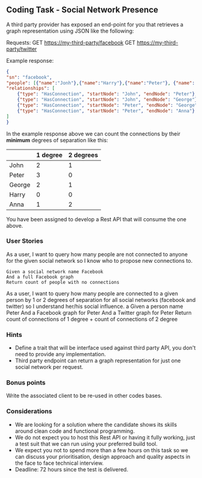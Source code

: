 ## Coding Task - Social Network Presence ##


A third party provider has exposed an end-point for you that retrieves a graph representation using JSON like the following:

Requests:
GET <https://my-third-party/facebook>
GET <https://my-third-party/twitter>

Example response:
```json
{
"sn": "facebook",
"people": [{"name":"Jonh"},{"name":"Harry"},{"name":"Peter"}, {"name": "George"}, {"name": "Anna"}],
"relationships": [
    {"type": "HasConnection", "startNode": "John", "endNode": "Peter"},
    {"type": "HasConnection", "startNode": "John", "endNode": "George"},
    {"type": "HasConnection", "startNode": "Peter", "endNode": "George"},
    {"type": "HasConnection", "startNode": "Peter", "endNode": "Anna"}
]
}
```

In the example response above we can count the connections by their **minimum** degrees of separation like this:

|        | 1 degree | 2 degrees |
|--------|----------|-----------|
| John   | 2        | 1         |
| Peter  | 3        | 0         |
| George | 2        | 1         |
| Harry  | 0        | 0         |
| Anna   | 1        | 2         |

You have been assigned to develop a Rest API that will consume the one above.

### User Stories ###

As a user, I want to query how many people are not connected to anyone for the given social network so I know who to propose new connections to.

    Given a social network name Facebook
    And a full Facebook graph
    Return count of people with no connections


As a user, I want to query how many people are connected to a given person by 1 or 2 degrees of separation for all social networks (facebook and twitter) so I understand her/his social influence.
a
    Given a person name Peter
    And a Facebook graph for Peter
    And a Twitter graph for Peter
    Return count of connections of 1 degree + count of connections of 2 degree 

### Hints ###
- Define a trait that will be interface used against third party API, you don't need to provide any implementation.
- Third party endpoint can return a graph representation for just one social network per request.

### Bonus points ###
Write the associated client to be re-used in other codes bases.

### Considerations ###
- We are looking for a solution where the candidate shows its skills around clean code and functional programming.
- We do not expect you to host this Rest API or having it fully working, just a test suit that we can run using your preferred build tool.
- We expect you not to spend more than a few hours on this task so we can discuss your prioritisation, design approach and quality aspects in the face to face technical interview.
- Deadline: 72 hours since the test is delivered.
